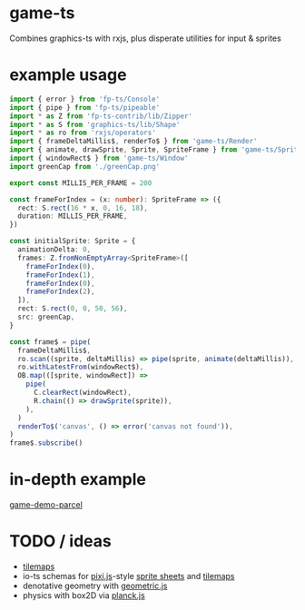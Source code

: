 # game-ts

Combines graphics-ts with rxjs, plus disperate utilities for input & sprites

# example usage

```ts
import { error } from 'fp-ts/Console'
import { pipe } from 'fp-ts/pipeable'
import * as Z from 'fp-ts-contrib/lib/Zipper'
import * as S from 'graphics-ts/lib/Shape'
import * as ro from 'rxjs/operators'
import { frameDeltaMillis$, renderTo$ } from 'game-ts/Render'
import { animate, drawSprite, Sprite, SpriteFrame } from 'game-ts/Sprite'
import { windowRect$ } from 'game-ts/Window'
import greenCap from './greenCap.png'

export const MILLIS_PER_FRAME = 200

const frameForIndex = (x: number): SpriteFrame => ({
  rect: S.rect(16 * x, 0, 16, 18),
  duration: MILLIS_PER_FRAME,
})

const initialSprite: Sprite = {
  animationDelta: 0,
  frames: Z.fromNonEmptyArray<SpriteFrame>([
    frameForIndex(0),
    frameForIndex(1),
    frameForIndex(0),
    frameForIndex(2),
  ]),
  rect: S.rect(0, 0, 50, 56),
  src: greenCap,
}

const frame$ = pipe(
  frameDeltaMillis$,
  ro.scan((sprite, deltaMillis) => pipe(sprite, animate(deltaMillis)), initialSprite),
  ro.withLatestFrom(windowRect$),
  OB.map(([sprite, windowRect]) =>
    pipe(
      C.clearRect(windowRect),
      R.chain(() => drawSprite(sprite)),
    ),
  )
  renderTo$('canvas', () => error('canvas not found')),
)
frame$.subscribe()
```

# in-depth example

[game-demo-parcel](https://github.com/anthonyjoeseph/game-demo-parcel)

# TODO / ideas

- [tilemaps](https://doc.mapeditor.org/en/stable/)
- io-ts schemas for [pixi.js](https://github.com/pixijs/pixi.js/blob/main/packages/spritesheet/src/Spritesheet.ts)-style [sprite sheets](https://github.com/krzysztof-o/spritesheet.js/blob/master/templates/jsonarray.template) and [tilemaps](https://doc.mapeditor.org/en/stable/reference/json-map-format/)
- denotative geometry with [geometric.js](https://github.com/DefinitelyTyped/DefinitelyTyped/blob/master/types/geometric/index.d.ts)
- physics with box2D via [planck.js](https://github.com/shakiba/planck.js/blob/master/lib/index.d.ts)